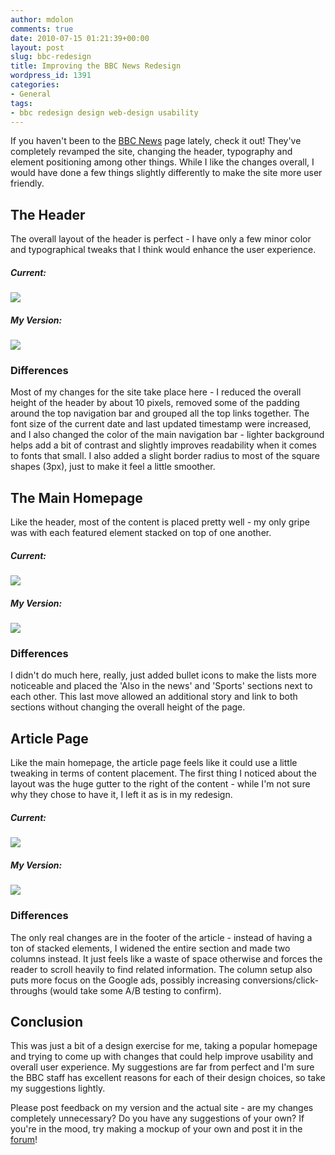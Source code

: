 ```yaml
---
author: mdolon
comments: true
date: 2010-07-15 01:21:39+00:00
layout: post
slug: bbc-redesign
title: Improving the BBC News Redesign
wordpress_id: 1391
categories:
- General
tags:
- bbc redesign design web-design usability
---
```


If you haven't been to the [BBC News](http://www.bbc.co.uk/news/) page lately, check it out!  They've completely revamped the site, changing the header, typography and element positioning among other things.  While I like the changes overall, I would have done a few things slightly differently to make the site more user friendly.

## The Header

The overall layout of the header is perfect - I have only a few minor color and typographical tweaks that I think would enhance the user experience.

##### Current:

[![](http://devgrow.s3.amazonaws.com/assets/images/bbc-current-header-small.jpg)](http://devgrow.s3.amazonaws.com/assets/images/bbc-current-header.jpg)

##### My Version:

[![](http://devgrow.s3.amazonaws.com/assets/images/bbc-my-header-small.jpg)](http://devgrow.s3.amazonaws.com/assets/images/bbc-my-header.jpg)

### Differences

Most of my changes for the site take place here - I reduced the overall height of the header by about 10 pixels, removed some of the padding around the top navigation bar and grouped all the top links together.  The font size of the current date and last updated timestamp were increased, and I also changed the color of the main navigation bar - lighter background helps add a bit of contrast and slightly improves readability when it comes to fonts that small.  I also added a slight border radius to most of the square shapes (3px), just to make it feel a little smoother.

## The Main Homepage

Like the header, most of the content is placed pretty well - my only gripe was with each featured element stacked on top of one another.

##### Current:

[![](http://devgrow.s3.amazonaws.com/assets/images/bbc-current-small.jpg)](http://devgrow.s3.amazonaws.com/assets/images/bbc-current.jpg)

##### My Version:

[![](http://devgrow.s3.amazonaws.com/assets/images/bbc-small.jpg)](http://devgrow.s3.amazonaws.com/assets/images/bbc.jpg)

### Differences

I didn't do much here, really, just added bullet icons to make the lists more noticeable and placed the 'Also in the news' and 'Sports' sections next to each other.  This last move allowed an additional story and link to both sections without changing the overall height of the page.

## Article Page

Like the main homepage, the article page feels like it could use a little tweaking in terms of content placement.  The first thing I noticed about the layout was the huge gutter to the right of the content - while I'm not sure why they chose to have it, I left it as is in my redesign.

##### Current:

[![](http://devgrow.s3.amazonaws.com/assets/images/bbc-current-page-small.jpg)](http://devgrow.s3.amazonaws.com/assets/images/bbc-current-page.jpg)

##### My Version:

[![](http://devgrow.s3.amazonaws.com/assets/images/bbc-page-small.jpg)](http://devgrow.s3.amazonaws.com/assets/images/bbc-page.jpg)

### Differences

The only real changes are in the footer of the article - instead of having a ton of stacked elements, I widened the entire section and made two columns instead.  It just feels like a waste of space otherwise and forces the reader to scroll heavily to find related information.  The column setup also puts more focus on the Google ads, possibly increasing conversions/click-throughs (would take some A/B testing to confirm).

## Conclusion

This was just a bit of a design exercise for me, taking a popular homepage and trying to come up with changes that could help improve usability and overall user experience.  My suggestions are far from perfect and I'm sure the BBC staff has excellent reasons for each of their design choices, so take my suggestions lightly.

Please post feedback on my version and the actual site - are my changes completely unnecessary?  Do you have any suggestions of your own?  If you're in the mood, try making a mockup of your own and post it in the [forum](http://devgrow.com/discuss/forum/design)!